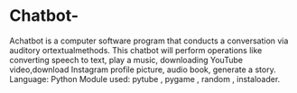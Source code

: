 # Chatbot-
Achatbot is a computer software program that conducts a conversation via auditory ortextualmethods.
This chatbot will perform operations like converting speech to text, play a music, downloading YouTube video,download Instagram profile picture, audio book, generate a story.
Language: Python
Module used: pytube , pygame , random , instaloader.
